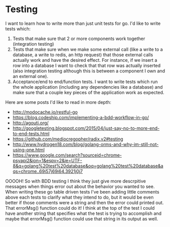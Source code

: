 Testing
=======

I want to learn how to write more than just unit tests for go. I'd like to
write tests which:

1. Tests that make sure that 2 or more components work together (integration
   testing)
2. Tests that make sure when we make some external call (like a write to a
   database, a write to redis, an http request) that those external calls
   actually work and have the desired effect. For instance, if we insert a row
   into a database I want to check that that row was actually inserted (also
   integration testing although this is between a component I own and an
   external one).
3. Acceptance/end to end/function tests. I want to write tests which run the
   whole application (including any dependencies like a database) and make
   sure that a couple key pieces of the application work as expected.

Here are some posts I'd like to read in more depth:

- http://modocache.io/restful-go
- https://blog.codeship.com/implementing-a-bdd-workflow-in-go/
- http://agouti.org/
- http://googletesting.blogspot.com/2015/04/just-say-no-to-more-end-to-end-tests.html
- https://github.com/mediocregopher/radix.v2#testing
- http://www.hydrogen18.com/blog/golang-orms-and-why-im-still-not-using-one.html
- https://www.google.com/search?sourceid=chrome-psyapi2&ion=1&espv=2&ie=UTF-8&q=golang%20test%20database&oq=golang%20test%20database&aqs=chrome..69i57j69i64.3921j0j7



OOOOH! So with BDD testing I think they just give more descrpitive messages
when things error out about the behavior you wanted to see. When writing these
go table driven tests I've been adding little comments above each tests to
clarify what they intend to do, but it would be even better if those comments
were a string and then the error could printed out. That errorMsg() function
could do it! I think at the top of the test I could have another string that
specifies what the test is trying to accomplish and maybe that errorMsg()
function could use that string in its output as well.
